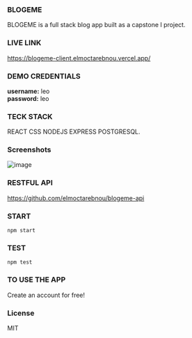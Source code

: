 ### BLOGEME
BLOGEME is a full stack blog app built as a capstone I project.

### LIVE LINK
https://blogeme-client.elmoctarebnou.vercel.app/

### DEMO CREDENTIALS
<strong>username:</strong> leo <br/>
<strong>password:</strong> leo

### TECK STACK
REACT CSS NODEJS EXPRESS POSTGRESQL.

### Screenshots
![image](https://user-images.githubusercontent.com/60305701/92967306-a153e100-f43e-11ea-9104-147c012a6ade.png)

### RESTFUL API
https://github.com/elmoctarebnou/blogeme-api

### START
`npm start`

### TEST
`npm test`

### TO USE THE APP
Create an account for free!

### License
MIT
